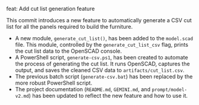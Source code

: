 feat: Add cut list generation feature

This commit introduces a new feature to automatically generate a CSV cut list for all the panels required to build the furniture.

- A new module, `generate_cut_list()`, has been added to the `model.scad` file. This module, controlled by the `generate_cut_list_csv` flag, prints the cut list data to the OpenSCAD console.
- A PowerShell script, `generate-csv.ps1`, has been created to automate the process of generating the cut list. It runs OpenSCAD, captures the output, and saves the cleaned CSV data to `artifacts/cut_list.csv`.
- The previous batch script (`generate-csv.bat`) has been replaced by the more robust PowerShell script.
- The project documentation (`README.md`, `GEMINI.md`, and `prompt/model-v2.md`) has been updated to reflect the new feature and how to use it.